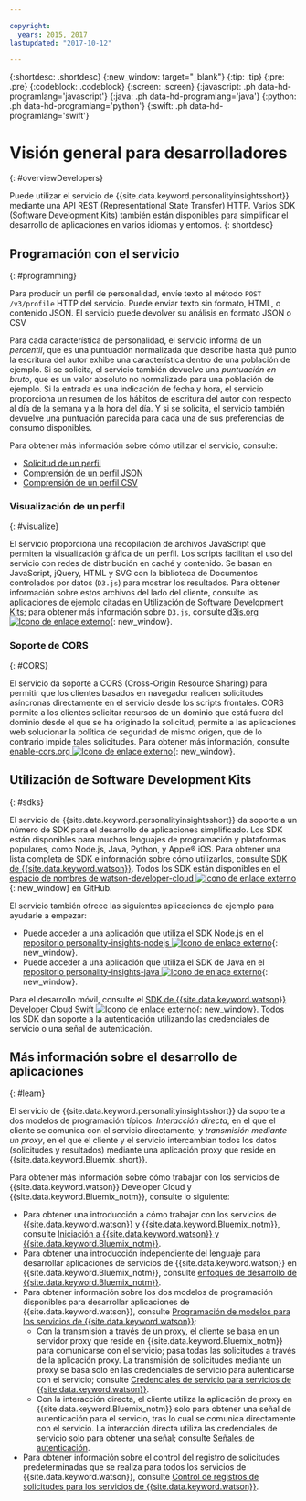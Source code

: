```yaml
---

copyright:
  years: 2015, 2017
lastupdated: "2017-10-12"

---
```


{:shortdesc: .shortdesc}
{:new_window: target="_blank"}
{:tip: .tip}
{:pre: .pre}
{:codeblock: .codeblock}
{:screen: .screen}
{:javascript: .ph data-hd-programlang='javascript'}
{:java: .ph data-hd-programlang='java'}
{:python: .ph data-hd-programlang='python'}
{:swift: .ph data-hd-programlang='swift'}

# Visión general para desarrolladores
{: #overviewDevelopers}

Puede utilizar el servicio de {{site.data.keyword.personalityinsightsshort}} mediante una API REST (Representational State Transfer) HTTP. Varios SDK (Software Development Kits) también están disponibles para simplificar el desarrollo de aplicaciones en varios idiomas y entornos.
{: shortdesc}

## Programación con el servicio
{: #programming}

Para producir un perfil de personalidad, envíe texto al método `POST /v3/profile` HTTP del servicio. Puede enviar texto sin formato, HTML, o contenido JSON. El servicio puede devolver su análisis en formato JSON o CSV

Para cada característica de personalidad, el servicio informa de un *percentil*, que es una puntuación normalizada que describe hasta qué punto la escritura del autor exhibe una característica dentro de una población de ejemplo. Si se solicita, el servicio también devuelve una *puntuación en bruto*, que es un valor absoluto no normalizado para una población de ejemplo. Si la entrada es una indicación de fecha y hora, el servicio proporciona un resumen de los hábitos de escritura del autor con respecto al día de la semana y a la hora del día. Y si se solicita, el servicio también devuelve una puntuación parecida para cada una de sus preferencias de consumo disponibles.

Para obtener más información sobre cómo utilizar el servicio, consulte:

-   [Solicitud de un perfil](/docs/services/personality-insights/input.html)
-   [Comprensión de un perfil JSON](/docs/services/personality-insights/output.html)
-   [Comprensión de un perfil CSV](/docs/services/personality-insights/output-csv.html)

### Visualización de un perfil
{: #visualize}

El servicio proporciona una recopilación de archivos JavaScript que permiten la visualización gráfica de un perfil. Los scripts facilitan el uso del servicio con redes de distribución en caché y contenido. Se basan en JavaScript, jQuery, HTML y SVG con la biblioteca de Documentos controlados por datos (`D3.js`) para mostrar los resultados. Para obtener información sobre estos archivos del lado del cliente, consulte las aplicaciones de ejemplo citadas en [Utilización de Software Development Kits](#sdks); para obtener más información sobre `D3.js`, consulte [d3js.org ![Icono de enlace externo](../../icons/launch-glyph.svg "Icono de enlace externo")](https://d3js.org/){: new_window}.

### Soporte de CORS
{: #CORS}

El servicio da soporte a CORS (Cross-Origin Resource Sharing) para permitir que los clientes basados en navegador realicen solicitudes asíncronas directamente en el servicio desde los scripts frontales. CORS permite a los clientes solicitar recursos de un dominio que está fuera del dominio desde el que se ha originado la solicitud; permite a las aplicaciones web solucionar la política de seguridad de mismo origen, que de lo contrario impide tales solicitudes. Para obtener más información, consulte [enable-cors.org ![Icono de enlace externo](../../icons/launch-glyph.svg "Icono de enlace externo")](https://enable-cors.org/){: new_window}.

## Utilización de Software Development Kits
{: #sdks}

El servicio de {{site.data.keyword.personalityinsightsshort}} da soporte a un número de SDK para el desarrollo de aplicaciones simplificado. Los SDK están disponibles para muchos lenguajes de programación y plataformas populares, como Node.js, Java, Python, y Apple&reg; iOS. Para obtener una lista completa de SDK e información sobre cómo utilizarlos, consulte [SDK de {{site.data.keyword.watson}}](/docs/services/watson/getting-started-sdks.html). Todos los SDK están disponibles en el [espacio de nombres de watson-developer-cloud ![Icono de enlace externo](../../icons/launch-glyph.svg "Icono de enlace externo")](https://github.com/watson-developer-cloud){: new_window} en GitHub.

El servicio también ofrece las siguientes aplicaciones de ejemplo para ayudarle a empezar:

-   Puede acceder a una aplicación que utiliza el SDK Node.js en el [repositorio personality-insights-nodejs ![Icono de enlace externo](../../icons/launch-glyph.svg "Icono de enlace externo")](https://github.com/watson-developer-cloud/personality-insights-nodejs){: new_window}.
-   Puede acceder a una aplicación que utiliza el SDK de Java en el [repositorio personality-insights-java ![Icono de enlace externo](../../icons/launch-glyph.svg "Icono de enlace externo")](https://github.com/watson-developer-cloud/personality-insights-java){: new_window}.

Para el desarrollo móvil, consulte el [SDK de {{site.data.keyword.watson}} Developer Cloud Swift ![Icono de enlace externo](../../icons/launch-glyph.svg "Icono de enlace externo")](https://github.com/watson-developer-cloud/swift-sdk){: new_window}. Todos los SDK dan soporte a la autenticación utilizando las credenciales de servicio o una señal de autenticación.

## Más información sobre el desarrollo de aplicaciones
{: #learn}

El servicio de {{site.data.keyword.personalityinsightsshort}} da soporte a dos modelos de programación típicos: *Interacción directa*, en el que el cliente se comunica con el servicio directamente; y *transmisión mediante un proxy*, en el que el cliente y el servicio intercambian todos los datos (solicitudes y resultados) mediante una aplicación proxy que reside en {{site.data.keyword.Bluemix_short}}.

Para obtener más información sobre cómo trabajar con los servicios de {{site.data.keyword.watson}} Developer Cloud y {{site.data.keyword.Bluemix_notm}}, consulte lo siguiente:

-   Para obtener una introducción a cómo trabajar con los servicios de {{site.data.keyword.watson}} y {{site.data.keyword.Bluemix_notm}}, consulte [Iniciación a {{site.data.keyword.watson}} y {{site.data.keyword.Bluemix_notm}}](/docs/services/watson/index.html).
-   Para obtener una introducción independiente del lenguaje para desarrollar aplicaciones de servicios de {{site.data.keyword.watson}} en {{site.data.keyword.Bluemix_notm}}, consulte [enfoques de desarrollo de {{site.data.keyword.Bluemix_notm}}](/docs/services/watson/getting-started-bluemix.html).
-   Para obtener información sobre los dos modelos de programación disponibles para desarrollar aplicaciones de {{site.data.keyword.watson}}, consulte [Programación de modelos para los servicios de {{site.data.keyword.watson}}](/docs/services/watson/getting-started-develop.html):
    -   Con la transmisión a través de un proxy, el cliente se basa en un servidor proxy que reside en {{site.data.keyword.Bluemix_notm}} para comunicarse con el servicio; pasa todas las solicitudes a través de la aplicación proxy. La transmisión de solicitudes mediante un proxy se basa solo en las credenciales de servicio para autenticarse con el servicio; consulte [Credenciales de servicio para servicios de {{site.data.keyword.watson}}](/docs/services/watson/getting-started-credentials.html).
    -   Con la interacción directa, el cliente utiliza la aplicación de proxy en {{site.data.keyword.Bluemix_notm}} solo para obtener una señal de autenticación para el servicio, tras lo cual se comunica directamente con el servicio. La interacción directa utiliza las credenciales de servicio solo para obtener una señal; consulte [Señales de autenticación](/docs/services/watson/getting-started-tokens.html).
-   Para obtener información sobre el control del registro de solicitudes predeterminadas que se realiza para todos los servicios de {{site.data.keyword.watson}}, consulte [Control de registros de solicitudes para los servicios de {{site.data.keyword.watson}}](/docs/services/watson/getting-started-logging.html).
